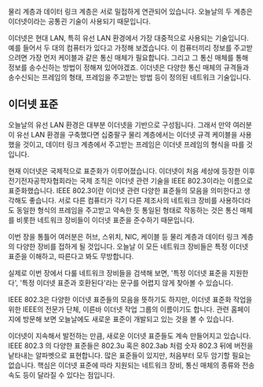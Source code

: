 물리 계층과 데이터 링크 계층은 서로 밀접하게 연관되어 있습니다. 오늘날의 두 계층은 이더넷이라는 공통괸 기술이 사용되기 때문입니다.

이더넷은 현대 LAN, 특히 유선 LAN 환경에서 가장 대중적으로 사용되는 기술입니다. 예를 들어서 두 대의 컴퓨터가 있다고 가정해 보겠습니다. 이 컴퓨터끼리 정보를 주고받으려면 가장 먼저 케이블과 같은 통신 매체가 필요합니다. 그리고 그 통신 매체를 통해 정보를 송수신하는 방법이 정해져 있어야겠죠. 이더넷은 다양한 통신 매체의 규격들과 송수신되는 프레임의 형태, 프레임을 주고받는 방법 등이 정의된 네트워크 기술입니다.

## 이더넷 표준
오늘날의 유선 LAN 환경은 대부분 이더넷을 기반으로 구성됩니다. 그래서 만약 여러분이 유선 LAN 환경을 구축했다면 십중팔구 물리 계층에서는 이더넷 규격 케이블을 사용했을 것이고, 데이터 링크 계층에서 주고받는 프레임은 이더넷 프레임의 형식을 따를 것입니다.

현재 이더넷은 국제적으로 표준화가 이루어졌습니다. 이더넷이 처음 세상에 등장한 이후 전기전자공학자협회라는 국제 조직은 이더넷 관련 기술을 IEEE 802.3이라는 이름으로 표준화했습니다. IEEE 802.3이란 이더넷 관련 다양한 표준들의 모음을 의미한다고 생각해도 좋습니다. 서로 다른 컴퓨터가 각기 다른 제조사의 네트워크 장비를 사용하더라도 동일한 형식의 프레임을 주고받고 약속한 듯 통일된 형태로 작동하는 것은 통신 매체를 비롯한 네트워크 장비들이 이더넷 표준을 준수하기 때문입니다.

이번 장을 통틀어 여러분은 허브, 스위치, NIC, 케이블 등 물리 계층과 데이터 링크 계층의 다양한 장비를 접하게 될 것입니다. 오늘날 이 모든 네트워크 장비들은 특정 이더넷 표준을 이해하고, 따른다고 봐도 무방합니다.

실제로 이번 장에서 다룰 네트워크 장비들을 검색해 보면, '특정 이더넷 표준을 지원한다', '특정 이더넷 표준과 호환된다'라는 문구를 어렵지 않게 찾아볼 수 있습니다.

IEEE 802.3은 다양한 이더넷 표준들의 모음을 뜻하기도 하지만, 이더넷 표준화 작업을 위한 IEEE의 전문가 단체, 이른바 이더넷 작업 그룹의 이름이기도 합니다. 관련 홈페이지에 방문해 보면 오늘날에도 새로운 표준이 개발되고 있는 것을 볼 수 있습니다.

이더넷이 지속해서 발전하는 만큼, 새로운 이더넷 표준들도 계속 만들어지고 있습니다. IEEE 802.3 의 다양한 표준들은 802.3u 혹은 802.3ab 처럼 숫자 802.3 뒤에 버전을 낱타내는 알파벳으로 표현합니다. 많은 표준들이 있지만, 처음부터 모두 암기할 필요는 없습니다. 핵심은 이더넷 표준에 따라 지원되는 네트워크 장비, 통신 매체의 종류와 전송 속도 등이 달라질 수 있다는 점입니다.